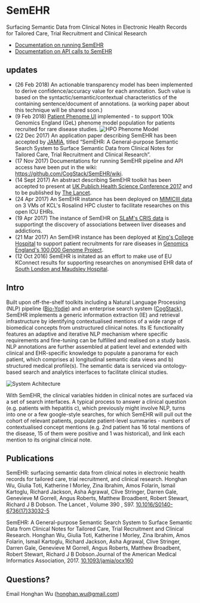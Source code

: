# SemEHR
Surfacing Semantic Data from Clinical Notes in Electronic Health Records for Tailored Care, Trial Recruitment and Clinical Research
- [Documentation on running SemEHR](https://github.com/CogStack/SemEHR/wiki)
- [Documentation on API calls to SemEHR](https://github.com/CogStack/SemEHR/wiki/API-calls-to-SemEHR-index)

## updates
- (26 Feb 2018) An actionable transparency model has been implemented to derive confidence/accuracy value for each annotation. Such value is based on the syntactic/semantic/contextual characteristics of the containing sentence/document of annotations. (a working paper about this technique will be shared soon.)
- (9 Feb 2018) [Patient Phenome UI](https://github.com/CogStack/SemEHR/tree/master/UI/patient_phenome_ui) implemented - to support 100k Genomics England (GeL) phenome model population for patients recruited for rare disease studies. ![HPO Phenome Model](https://raw.githubusercontent.com/CogStack/SemEHR/master/resources/HPO_Phenome_Model_sample.png "HPO Phenome Model")
- (22 Dec 2017)  An application paper describing SemEHR has been accepted by [JAMIA](https://academic.oup.com/jamia), titled “SemEHR: A General-purpose Semantic Search System to Surface Semantic Data from Clinical Notes for Tailored Care, Trial Recruitment and Clinical Research”.
- (17 Nov 2017) Documentations for running SemEHR pipeline and API access have been put in the wiki: https://github.com/CogStack/SemEHR/wiki.
- (14 Sept 2017) An abstract describing SemEHR toolkit has been accepted to present at [UK Publich Health Science Conference 2017](http://www.ukpublichealthscience.org/) and to be published by [The Lancet](http://www.thelancet.com/).
- (24 Apr 2017) An SemEHR instance has been deployed on [MIMICIII data](https://mimic.physionet.org/) on 3 VMs of KCL's Rosalind HPC cluster to facilitate researches on this open ICU EHRs.
- (19 Apr 2017) The instance of SemEHR on [SLaM's CRIS data](http://www.slam.nhs.uk/research/cris) is supportingt the discovery of associations between liver diseases and addictions. 
- (21 Mar 2017) An SemEHR instance has been deployed at [King's College Hospital](https://www.kch.nhs.uk/) to support patient recruitments for rare diseases in [Genomics England's 100,000 Genome Project](https://www.genomicsengland.co.uk/the-100000-genomes-project/).
- (12 Oct 2016) SemEHR is initated as an effort to make use of EU KConnect results for supporting researches on anonymised EHR data of [South London and Maudsley Hospital](http://www.slam.nhs.uk/).

## Intro
Built upon off-the-shelf toolkits including a Natural Language Processing (NLP) pipeline ([Bio-Yodie](https://gate.ac.uk/applications/bio-yodie.html])) and an enterprise search system ([CogStack](https://github.com/CogStack/CogStack)), SemEHR implements a generic information extraction (IE) and retrieval infrastructure by identifying contextualised mentions of a wide range of biomedical concepts from unstructured clinical notes. Its IE functionality features an adaptive and iterative NLP mechanism where specific requirements and fine-tuning can be fulfilled and realised on a study basis. NLP annotations are further assembled at patient level and extended with clinical and EHR-specific knowledge to populate a panorama for each patient, which comprises a) longitudinal semantic data views and b) structured medical profile(s). The semantic data is serviced via ontology-based search and analytics interfaces to facilitate clinical studies.  

![System Achitecture](https://raw.githubusercontent.com/CogStack/SemEHR/master/resources/SystemArch.png "System Achitecture")

With SemEHR, the clinical variables hidden in clinical notes are surfaced via a set of search interfaces. A typical process to answer a clinical question (e.g. patients with hepatitis c), which previously might involve NLP, turns into one or a few google-style searches, for which SemEHR will pull out the cohort of relevant patients, populate patient-level summaries - numbers of contextualised concept mentions (e.g. 2nd patient has 16 total mentions of the disease, 15 of them were positive and 1 was historical), and link each mention to its original clinical note.

## Publications
SemEHR: surfacing semantic data from clinical notes in electronic health records for tailored care, trial recruitment, and clinical research. Honghan Wu, Giulia Toti, Katherine I Morley, Zina Ibrahim, Amos Folarin, Ismail Kartoglu, Richard Jackson, Asha Agrawal, Clive Stringer, Darren Gale, Genevieve M Gorrell, Angus Roberts, Matthew Broadbent, Robert Stewart, Richard J B Dobson. The Lancet , Volume 390 , S97. [10.1016/S0140-6736(17)33032-5](http://dx.doi.org/10.1016/S0140-6736(17)33032-5)

SemEHR: A General-purpose Semantic Search System to Surface Semantic Data from Clinical Notes for Tailored Care, Trial Recruitment and Clinical Research. Honghan Wu, Giulia Toti, Katherine I Morley, Zina Ibrahim, Amos Folarin, Ismail Kartoglu, Richard Jackson, Asha Agrawal, Clive Stringer, Darren Gale, Genevieve M Gorrell, Angus Roberts, Matthew Broadbent, Robert Stewart, Richard J B Dobson.Journal of the American Medical Informatics Association, 2017. [10.1093/jamia/ocx160](http://dx.doi.org/10.1093/jamia/ocx160)

## Questions?
Email Honghan Wu (honghan.wu@gmail.com)
